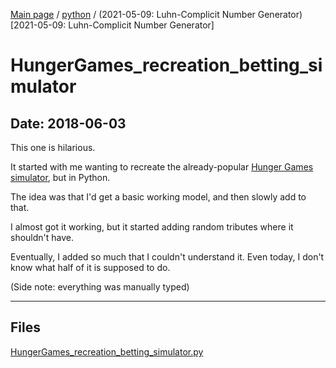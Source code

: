 [Main page](/) / [python](/python) / (2021-05-09: Luhn-Complicit Number Generator)[2021-05-09: Luhn-Complicit Number Generator]

# HungerGames_recreation_betting_simulator

## Date: 2018-06-03

This one is hilarious.

It started with me wanting to recreate the already-popular [Hunger Games simulator](http://www.brantsteele.net/hungergames/), but in Python.

The idea was that I'd get a basic working model, and then slowly add to that.

I almost got it working, but it started adding random tributes where it shouldn't have.

Eventually, I added so much that I couldn't understand it. Even today, I don't know what half of it is supposed to do.

(Side note: everything was manually typed)

-----

## Files

[HungerGames_recreation_betting_simulator.py](HungerGames_recreation_betting_simulator.py)